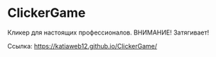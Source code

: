 # ClickerGame
Кликер для настоящих профессионалов. ВНИМАНИЕ! Затягивает!

Ссылка:  https://katiaweb12.github.io/ClickerGame/
